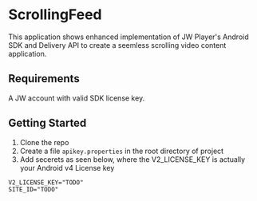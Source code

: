 # ScrollingFeed

This application shows enhanced implementation of JW Player's Android SDK and Delivery API to create a seemless scrolling video content application.


## Requirements

A JW account with valid SDK license key.

## Getting Started

1. Clone the repo
2. Create a file `apikey.properties` in the root directory of project
3. Add secerets as seen below, where the V2_LICENSE_KEY is actually your Android v4 License key
```
V2_LICENSE_KEY="TODO"
SITE_ID="TODO"
```
